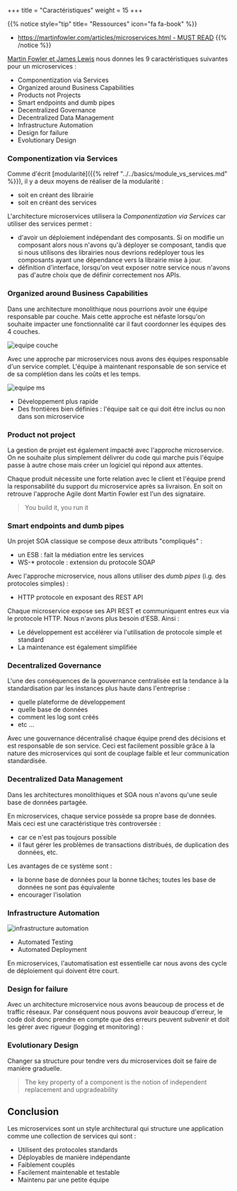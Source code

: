 +++
title = "Caractéristiques"
weight = 15
+++

{{% notice style="tip" title= "Ressources" icon="fa fa-book" %}}

- [https://martinfowler.com/articles/microservices.html - MUST READ](https://martinfowler.com/articles/microservices.html)
  {{% /notice %}}

[Martin Fowler et James Lewis](https://martinfowler.com/articles/microservices.html#CharacteristicsOfAMicroserviceArchitecture) nous donnes les 9 caractéristiques suivantes pour un microservices :

- Componentization via Services
- Organized around Business Capabilities
- Products not Projects
- Smart endpoints and dumb pipes
- Decentralized Governance
- Decentralized Data Management
- Infrastructure Automation
- Design for failure
- Evolutionary Design

### Componentization via Services

Comme d'écrit [modularité]({{% relref "../../basics/module_vs_services.md" %}}), il y a deux moyens de réaliser de la modularité :

- soit en créant des librairie
- soit en créant des services

L'architecture microservices utilisera la _Componentization via Services_ car utiliser des services permet :

- d'avoir un déploiement indépendant des composants. Si on modifie un composant alors nous n'avons qu'à déployer se composant, tandis que si nous utilisons des librairies nous devrions redéployer tous les composants ayant une dépendance vers la librairie mise à jour.
- définition d'interface, lorsqu'on veut exposer notre service nous n'avons pas d'autre choix que de définir correctement nos APIs.

### Organized around Business Capabilities

Dans une architecture monolithique nous pourrions avoir une équipe responsable par couche. Mais cette approche est néfaste lorsqu'on souhaite impacter une fonctionnalité car il faut coordonner les équipes des 4 couches.

![equipe couche](../images/equipe_couche.png?width=15pc)

Avec une approche par microservices nous avons des équipes responsable d'un service complet. L'équipe à maintenant responsable de son service et de sa complétion dans les coûts et les temps.

![equipe ms](../images/equipe_ms.png?width=15pc)

- Développement plus rapide
- Des frontières bien définies : l'équipe sait ce qui doit être inclus ou non dans son microservice

### Product not project

La gestion de projet est également impacté avec l'approche microservice. On ne souhaite plus simplement délivrer du code qui marche puis l'équipe passe à autre chose mais créer un logiciel qui répond aux attentes.

Chaque produit nécessite une forte relation avec le client et l'équipe prend la responsabilité du support du microservice après sa livraison. En soit on retrouve l'approche Agile dont Martin Fowler est l'un des signataire.

> You build it, you run it

### Smart endpoints and dumb pipes

Un projet SOA classique se compose deux attributs "compliqués" :

- un ESB : fait la médiation entre les services
- WS-\* protocole : extension du protocole SOAP

Avec l'approche microservice, nous allons utiliser des _dumb pipes_ (i.g. des protocoles simples) :

- HTTP protocole en exposant des REST API

Chaque microservice expose ses API REST et communiquent entres eux via le protocole HTTP. Nous n'avons plus besoin d'ESB. Ainsi :

- Le développement est accélérer via l'utilisation de protocole simple et standard
- La maintenance est également simplifiée

### Decentralized Governance

L'une des conséquences de la gouvernance centralisée est la tendance à la standardisation par les instances plus haute dans l'entreprise :

- quelle plateforme de développement
- quelle base de données
- comment les log sont créés
- etc ...

Avec une gouvernance décentralisé chaque équipe prend des décisions et est responsable de son service. Ceci est facilement possible grâce à la nature des microservices qui sont de couplage faible et leur communication standardisée.

### Decentralized Data Management

Dans les architectures monolithiques et SOA nous n'avons qu'une seule base de données partagée.

En microservices, chaque service possède sa propre base de données. Mais ceci est une caractéristique très controversée :

- car ce n'est pas toujours possible
- il faut gérer les problèmes de transactions distribués, de duplication des données, etc.

Les avantages de ce système sont :

- la bonne base de données pour la bonne tâches; toutes les base de données ne sont pas équivalente
- encourager l'isolation

### Infrastructure Automation

![infrastructure automation](../images/automation.png)

- Automated Testing
- Automated Deployment

En microservices, l'automatisation est essentielle car nous avons des cycle de déploiement qui doivent être court.

### Design for failure

Avec un architecture microservice nous avons beaucoup de process et de traffic réseaux. Par conséquent nous pouvons avoir beaucoup d'erreur, le code doit donc prendre en compte que des erreurs peuvent subvenir et doit les gérer avec rigueur (logging et monitoring) :

### Evolutionary Design

Changer sa structure pour tendre vers du microservices doit se faire de manière graduelle.

> The key property of a component is the notion of independent replacement and upgradeability

## Conclusion

Les microservices sont un style architectural qui structure une application comme une collection de services qui sont :

- Utilisent des protocoles standards
- Déployables de manière indépendante
- Faiblement couplés
- Facilement maintenable et testable
- Maintenu par une petite équipe
